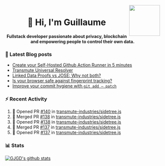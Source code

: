 <img align='right' src='https://user-images.githubusercontent.com/5713670/87202985-820dcb80-c2b6-11ea-9f56-7ec461c497c3.gif' width='100"'>

<h1 align="center">👋 Hi, I'm Guillaume</h1>
<h4 align="center">Fullstack developer passionate about privacy, blockchain and empowering people to control their own data.

### 📝 Latest Blog posts

<!-- BLOG-POST-LIST:START -->
- [Create your Self-Hosted Github Action Runner in 5 minutes](https://medium.com/@gjgd/create-your-self-hosted-github-action-runner-in-5-minutes-a9eff615edc4?source=rss-35e0d58bf235------2)
- [Transmute Universal Resolver](https://medium.com/transmute-techtalk/transmute-universal-resolver-b6c8509858f?source=rss-35e0d58bf235------2)
- [Linked Data Proofs vs JOSE: Why not both?](https://medium.com/transmute-techtalk/linked-data-proofs-vs-jose-why-not-both-1594393418cc?source=rss-35e0d58bf235------2)
- [Is your browser safe against fingerprint tracking?](https://medium.com/@gjgd/is-your-browser-safe-against-fingerprint-tracking-6126952b805b?source=rss-35e0d58bf235------2)
- [Improve your commit hygiene with `git add — patch`](https://medium.com/transmute-techtalk/improve-your-commit-hygiene-with-git-add-patch-3b7dd9c117c4?source=rss-35e0d58bf235------2)
<!-- BLOG-POST-LIST:END -->

### :zap: Recent Activity

<!--START_SECTION:activity-->
1. 💪 Opened PR [#140](https://github.com/transmute-industries/sidetree.js/pull/140) in [transmute-industries/sidetree.js](https://github.com/transmute-industries/sidetree.js)
2. 🎉 Merged PR [#138](https://github.com/transmute-industries/sidetree.js/pull/138) in [transmute-industries/sidetree.js](https://github.com/transmute-industries/sidetree.js)
3. 💪 Opened PR [#138](https://github.com/transmute-industries/sidetree.js/pull/138) in [transmute-industries/sidetree.js](https://github.com/transmute-industries/sidetree.js)
4. 🎉 Merged PR [#137](https://github.com/transmute-industries/sidetree.js/pull/137) in [transmute-industries/sidetree.js](https://github.com/transmute-industries/sidetree.js)
5. 💪 Opened PR [#137](https://github.com/transmute-industries/sidetree.js/pull/137) in [transmute-industries/sidetree.js](https://github.com/transmute-industries/sidetree.js)
<!--END_SECTION:activity-->

### 📊 Stats

[![GJGD's github stats](https://github-readme-stats.vercel.app/api?username=gjgd&count_private=true&show_icons=true&custom_title=My%20Github%20Stats)](https://github.com/anuraghazra/github-readme-stats)
